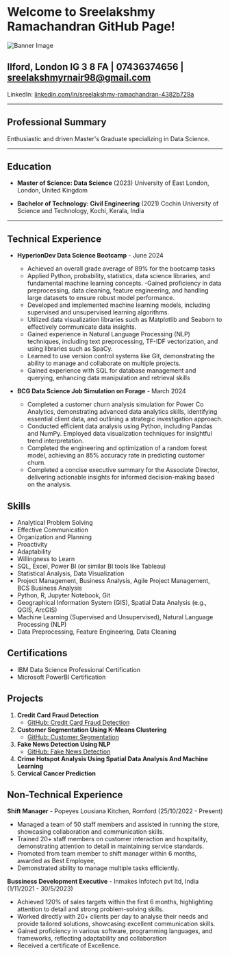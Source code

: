 # Welcome to Sreelakshmy Ramachandran GitHub Page!

![Banner Image](https://miro.medium.com/v2/resize:fit:1400/format:webp/1*zMQnBr0naR5nz8686VUYkw.jpeg)

## Ilford, London IG 3 8 FA | 07436374656 | sreelakshmyrnair98@gmail.com

LinkedIn: [linkedin.com/in/sreelakshmy-ramachandran-4382b729a](https://www.linkedin.com/in/sreelakshmy-ramachandran-4382b729a)

---

## Professional Summary

Enthusiastic and driven Master's Graduate specializing in Data Science.

---

## Education

- **Master of Science: Data Science** (2023)
  University of East London, London, United Kingdom

- **Bachelor of Technology: Civil Engineering** (2021)
  Cochin University of Science and Technology, Kochi, Kerala, India

---

## Technical Experience

- **HyperionDev Data Science Bootcamp** - June 2024
  - Achieved an overall grade average of 89% for the bootcamp tasks
  - Applied Python, probability, statistics, data science libraries, and fundamental machine learning concepts.
  -Gained proficiency in data preprocessing, data cleaning, feature engineering, and handling large datasets to ensure robust model performance.
  - Developed and implemented machine learning models, including supervised and unsupervised learning algorithms.
  - Utilized data visualization libraries such as Matplotlib and Seaborn to effectively communicate data insights.
  - Gained experience in Natural Language Processing (NLP) techniques, including text preprocessing, TF-IDF vectorization, and using libraries such as SpaCy.
  - Learned to use version control systems like Git, demonstrating the ability to manage and collaborate on multiple projects.
  - Gained experience with SQL for database management and querying, enhancing data manipulation and retrieval skills

- **BCG Data Science Job Simulation on Forage** - March 2024
  - Completed a customer churn analysis simulation for Power Co Analytics, demonstrating advanced data analytics skills, identifying essential client data, and outlining a strategic investigation approach.
  - Conducted efficient data analysis using Python, including Pandas and NumPy. Employed data visualization techniques for insightful trend interpretation.
  - Completed the engineering and optimization of a random forest model, achieving an 85% accuracy rate in predicting customer churn.
  - Completed a concise executive summary for the Associate Director, delivering actionable insights for informed decision-making based on the analysis.


## Skills
- Analytical Problem Solving
- Effective Communication
- Organization and Planning
- Proactivity
- Adaptability
- Willingness to Learn
- SQL, Excel, Power BI (or similar BI tools like Tableau)
- Statistical Analysis, Data Visualization
- Project Management, Business Analysis, Agile Project Management, BCS Business Analysis
- Python, R, Jupyter Notebook, Git
- Geographical Information System (GIS), Spatial Data Analysis (e.g., QGIS, ArcGIS)
- Machine Learning (Supervised and Unsupervised), Natural Language Processing (NLP)
- Data Preprocessing, Feature Engineering, Data Cleaning

## Certifications
- IBM Data Science Professional Certification
- Microsoft PowerBI Certification

## Projects
1. **Credit Card Fraud Detection**
   - [GitHub: Credit Card Fraud Detection](https://github.com/SreelakshmyRamachandran/Credit-Card-fraud-detection)
2. **Customer Segmentation Using K-Means Clustering**
   - [GitHub: Customer Segmentation](https://github.com/SreelakshmyRamachandran/Customer-segmentation-k-means)
3. **Fake News Detection Using NLP**
   - [GitHub: Fake News Detection](https://github.com/SreelakshmyRamachandran/fake-news-detection-nlp.git)
4. **Crime Hotspot Analysis Using Spatial Data Analysis And Machine Learning**
5. **Cervical Cancer Prediction**

## Non-Technical Experience
**Shift Manager** - Popeyes Lousiana Kitchen, Romford (25/10/2022 - Present)
- Managed a team of 50 staff members and assisted in running the store, showcasing collaboration and communication skills.
- Trained 20+ staff members on customer interaction and hospitality, demonstrating attention to detail in maintaining service standards.
- Promoted from team member to shift manager within 6 months, awarded as Best Employee,
- Demonstrated ability to manage multiple tasks efficiently.
  
**Bussiness Development Executive** - Inmakes Infotech pvt ltd, India (1/11/2021 - 30/5/2023)
- Achieved 120% of sales targets within the first 6 months, highlighting attention to detail and strong problem-solving skills.
- Worked directly with 20+ clients per day to analyse their needs and provide tailored solutions, showcasing excellent communication skills.
- Gained proficiency in various software, programming languages, and frameworks, reflecting adaptability and collaboration
- Received a certificate of Excellence.
